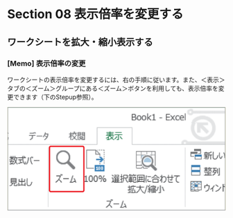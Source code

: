 # Section 08 表示倍率を変更する

## ワークシートを拡大・縮小表示する

### [Memo] 表示倍率の変更
ワークシートの表示倍率を変更するには、右の手順に従います。また、＜表示＞タブの＜ズーム＞グループにある＜ズーム＞ボタンを利用しても、表示倍率を変更できます（下のStepup参照）。

![memo](002.png)
